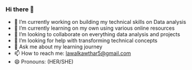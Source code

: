 ### Hi there 👋

- 🔭 I’m currently working on building my technical skills on Data analysis
- 🌱 I’m currently learning on my own using various online resources
- 👯 I’m looking to collaborate on everything data analysis and projects
- 🤔 I’m looking for help with transforming technical concepts
- 💬 Ask me about my learning journey
- 📫 How to reach me: lawalkawthar5@gmail.com
- 😄 Pronouns: (HER/SHE)


